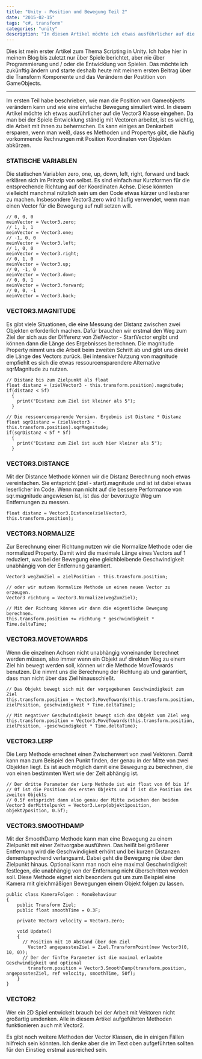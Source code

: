 ```yaml
---
title: "Unity - Position und Bewegung Teil 2"
date: "2015-02-15"
tags: "c#, transform"
categories: "unity"
description: "In diesem Artikel möchte ich etwas ausführlicher auf die Vector3 Klasse eingehen. Da man bei der Spiele Entwicklung ständig mit Vectoren arbeitet, ist es wichtig, die Arbeit mit ihnen zu beherrschen."
---
```


Dies ist mein erster Artikel zum Thema Scripting in Unity. Ich habe hier in meinem Blog bis zuletzt nur über Spiele berichtet, aber nie über Programmierung und / oder die Entwicklung von Spielen. Das möchte ich zukünftig ändern und starte deshalb heute mit meinem ersten Beitrag über die Transform Komponente und das Verändern der Postition von GameObjects.

---

Im ersten Teil habe beschrieben, wie man die Position von Gameobjects verändern kann und wie eine einfache Bewegung simuliert wird. In diesem Artikel möchte ich etwas ausführlicher auf die Vector3 Klasse eingehen. Da man bei der Spiele Entwicklung ständig mit Vectoren arbeitet, ist es wichtig, die Arbeit mit ihnen zu beherrschen. Es kann einiges an Denkarbeit ersparen, wenn man weiß, dass es Methoden und Propertys gibt, die häufig vorkommende Rechnungen mit Position Koordinaten von Objekten abkürzen.

### STATISCHE VARIABLEN
Die statischen Variablen zero, one, up, down, left, right, forward und back erklären sich im Prinzip von selbst. Es sind einfach nur Kurzformen für die entsprechende Richtung auf der Koordinaten Achse. Diese könnten vielleicht manchmal nützlich sein um den Code etwas kürzer und lesbarer zu machen. Insbesondere Vector3.zero wird häufig verwendet, wenn man einen Vector für die Bewegung auf null setzen will.

```clike
// 0, 0, 0
meinVector = Vector3.zero;
// 1, 1, 1
meinVector = Vector3.one;
// -1, 0, 0
meinVector = Vector3.left;
// 1, 0, 0
meinVector = Vector3.right;
// 0, 1, 0
meinVector = Vector3.up;
// 0, -1, 0
meinVector = Vector3.down;
// 0, 0, 1
meinVector = Vector3.forward;
// 0, 0, -1
meinVector = Vector3.back;
```

### VECTOR3.MAGNITUDE
Es gibt viele Situationen, die eine Messung der Distanz zwischen zwei Objekten erforderlich machen. Dafür brauchen wir erstmal den Weg zum Ziel der sich aus der Differenz von ZielVector - StartVector ergibt und können dann die Länge des Ergebnisses berechnen. Die magnitude Property nimmt uns die Arbeit beim zweiten Schritt ab und gibt uns direkt die Länge des Vectors zurück. Bei intensiver Nutzung von magnitude empfiehlt es sich die etwas ressourcensparendere Alternative sqrMagnitude zu nutzen.

```clike
// Distanz bis zum Zielpunkt als float
float distanz = (zielVector3 - this.transform.position).magnitude;
if(distanz < 5f)
  {
    print("Distanz zum Ziel ist kleiner als 5");
  }

// Die ressourcensparende Version. Ergebnis ist Distanz * Distanz
float sqrDistanz = (zielVector3 - this.transform.position).sqrMagnitude;
if(sqrDistanz < 5f * 5f)
  {
    print("Distanz zum Ziel ist auch hier kleiner als 5");
  }
```

### VECTOR3.DISTANCE
Mit der Distance Methode können wir die Distanz Berechnung noch etwas vereinfachen. Sie entspricht (ziel - start).magnitude und ist ist dabei etwas leserlicher im Code. Wenn man nicht auf die bessere Performance von sqr.magnitude angewiesen ist, ist das der bevorzugte Weg um Entfernungen zu messen.

```clike
float distanz = Vector3.Distance(zielVector3, this.transform.position);
```

### VECTOR3.NORMALIZE
Zur Berechnung einer Richtung nutzen wir die Normalize Methode oder die normalized Property. Damit wird die maximale Länge eines Vectors auf 1 reduziert, was bei der Bewegung eine gleichbleibende Geschwindigkeit unabhängig von der Entfernung garantiert.

```clike
Vector3 wegZumZiel = zielPosition - this.transform.position;

// oder wir nutzen Normalize Methode um einen neuen Vector zu erzeugen.
Vector3 richtung = Vector3.Normalize(wegZumZiel);

// Mit der Richtung können wir dann die eigentliche Bewegung berechnen.
this.transform.position += richtung * geschwindigkeit * Time.deltaTime;
```

### VECTOR3.MOVETOWARDS
Wenn die einzelnen Achsen nicht unabhängig voneinander berechnet werden müssen, also immer wenn ein Objekt auf direkten Weg zu einem Ziel hin bewegt werden soll, können wir die Methode MoveTowards benutzen. Die nimmt uns die Berechnung der Richtung ab und garantiert, dass man nicht über das Ziel hinausschießt.

```clike
// Das Objekt bewegt sich mit der vorgegebenen Geschwindigkeit zum Ziel
this.transform.position = Vector3.MoveTowards(this.transform.position, zielPosition, geschwindigkeit * Time.deltaTime);

// Mit negativer Geschwindigkeit bewegt sich das Objekt vom Ziel weg
this.transform.position = Vector3.MoveTowards(this.transform.position, zielPosition, -geschwindigkeit * Time.deltaTime);
```

### VECTOR3.LERP
Die Lerp Methode errechnet einen Zwischenwert von zwei Vektoren. Damit kann man zum Beispiel den Punkt finden, der genau in der Mitte von zwei Objekten liegt. Es ist auch möglich damit eine Bewegung zu berechnen, die von einen bestimmten Wert wie der Zeit abhängig ist.

```clike
// Der dritte Parameter der Lerp Methode ist ein float von 0f bis 1f
// 0f ist die Position des ersten Objekts und 1f ist die Position des zweiten Objekts
// 0.5f entspricht dann also genau der Mitte zwischen den beiden
Vector3 derMittelpunkt = Vector3.Lerp(objekt1position, objekt2position, 0.5f);
```

### VECTOR3.SMOOTHDAMP
Mit der SmoothDamp Methode kann man eine Bewegung zu einem Zielpunkt mit einer Zeitvorgabe ausführen. Das heißt bei größerer Entfernung wird die Geschwindigkeit erhöht und bei kurzen Distanzen dementsprechend verlangsamt. Dabei geht die Bewegung nie über den Zielpunkt hinaus. Optional kann man noch eine maximal Geschwindigkeit festlegen, die unabhängig von der Entfernung nicht überschritten werden soll. Diese Methode eignet sich besonders gut um zum Beispiel eine Kamera mit gleichmäßigen Bewegungen einem Objekt folgen zu lassen.

```clike
public class KameraFolgen : MonoBehaviour
{
    public Transform Ziel;
    public float smoothTime = 0.3F;

    private Vector3 velocity = Vector3.zero;

    void Update()
    {
      // Position mit 10 Abstand über den Ziel
        Vector3 angepasstesZiel = Ziel.TransformPoint(new Vector3(0, 10, 0));
      // Der der fünfte Parameter ist die maximal erlaubte Geschwindigkeit und optional
        transform.position = Vector3.SmoothDamp(transform.position, angepasstesZiel, ref velocity, smoothTime, 50f);
    }
}
```

### VECTOR2
Wer ein 2D Spiel entwickelt brauch bei der Arbeit mit Vektoren nicht großartig umdenken. Alle in diesem Artikel aufgeführten Methoden funktionieren auch mit Vector2.

Es gibt noch weitere Methoden der Vector Klassen, die in einigen Fällen hilfreich sein könnten. Ich denke aber die im Text oben aufgeführten sollten für den Einstieg erstmal ausreiched sein.
